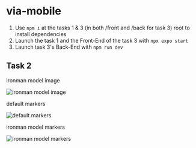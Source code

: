 # via-mobile
1. Use `npm i` at the tasks 1 & 3 (in both /front and /back for task 3) root to install dependencies
2. Launch the task 1 and the Front-End of the task 3 with `npx expo start`
3. Launch task 3's Back-End with `npm run dev`

## Task 2
ironman model image

![ironman model image](https://user-images.githubusercontent.com/46542279/200634171-c1749fec-b6dc-4f60-bd5d-8f14250c93ed.jpg)

default markers

![default markers](https://user-images.githubusercontent.com/46542279/200634115-ea51d335-0550-48ad-9a5c-3bcc730c08c0.jpg)

ironman model markers

![ironman model markers](https://user-images.githubusercontent.com/46542279/200634088-be407a1b-9ac7-4463-b3a6-3e399f22f2c0.jpg)
